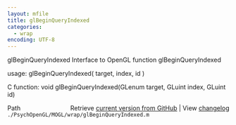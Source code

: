 ```yaml
---
layout: mfile
title: glBeginQueryIndexed
categories:
  - wrap
encoding: UTF-8
---
```


glBeginQueryIndexed  Interface to OpenGL function glBeginQueryIndexed

usage:  glBeginQueryIndexed\( target, index, id \)

C function:  void glBeginQueryIndexed\(GLenum target, GLuint index, GLuint id\)


<div class="code_header" style="text-align:right;">
  <span style="float:left;">Path&nbsp;&nbsp;</span> <span class="counter">Retrieve <a href=
  "https://raw.github.com/Psychtoolbox-3/Psychtoolbox-3/beta/./PsychOpenGL/MOGL/wrap/glBeginQueryIndexed.m">current version from GitHub</a> | View <a href=
  "https://github.com/Psychtoolbox-3/Psychtoolbox-3/commits/beta/./PsychOpenGL/MOGL/wrap/glBeginQueryIndexed.m">changelog</a></span>
</div>
<div class="code">
  <code>./PsychOpenGL/MOGL/wrap/glBeginQueryIndexed.m</code>
</div>

